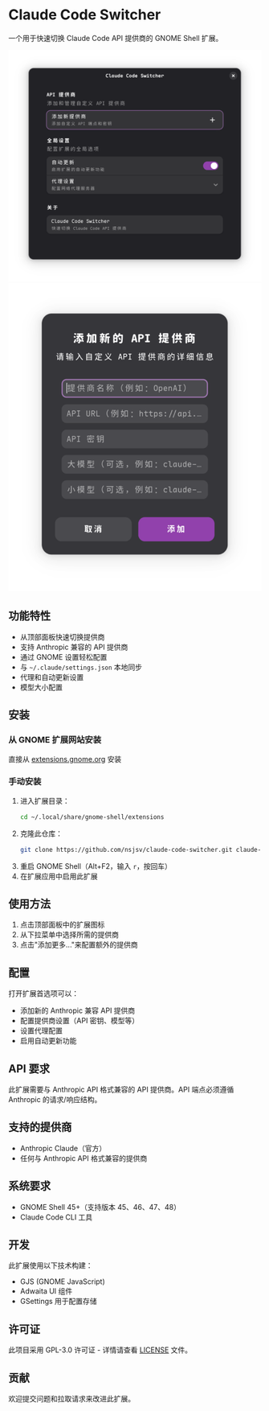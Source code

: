 # Claude Code Switcher

一个用于快速切换 Claude Code API 提供商的 GNOME Shell 扩展。

![Home](img/Home.png)
![Add](img/Add.png)

## 功能特性

- 从顶部面板快速切换提供商
- 支持 Anthropic 兼容的 API 提供商
- 通过 GNOME 设置轻松配置
- 与 `~/.claude/settings.json` 本地同步
- 代理和自动更新设置
- 模型大小配置

## 安装

### 从 GNOME 扩展网站安装
直接从 [extensions.gnome.org](https://extensions.gnome.org/extension/8424/claude-code-switcher/) 安装

### 手动安装
1. 进入扩展目录：
   ```bash
   cd ~/.local/share/gnome-shell/extensions
   ```
2. 克隆此仓库：
   ```bash
   git clone https://github.com/nsjsv/claude-code-switcher.git claude-code-switcher@nsjsv.github.io
   ```
3. 重启 GNOME Shell（Alt+F2，输入 `r`，按回车）
4. 在扩展应用中启用此扩展

## 使用方法

1. 点击顶部面板中的扩展图标
2. 从下拉菜单中选择所需的提供商
3. 点击"添加更多..."来配置额外的提供商

## 配置

打开扩展首选项可以：
- 添加新的 Anthropic 兼容 API 提供商
- 配置提供商设置（API 密钥、模型等）
- 设置代理配置
- 启用自动更新功能

## API 要求

此扩展需要与 Anthropic API 格式兼容的 API 提供商。API 端点必须遵循 Anthropic 的请求/响应结构。

## 支持的提供商

- Anthropic Claude（官方）
- 任何与 Anthropic API 格式兼容的提供商

## 系统要求

- GNOME Shell 45+（支持版本 45、46、47、48）
- Claude Code CLI 工具

## 开发

此扩展使用以下技术构建：
- GJS (GNOME JavaScript)
- Adwaita UI 组件
- GSettings 用于配置存储

## 许可证

此项目采用 GPL-3.0 许可证 - 详情请查看 [LICENSE](LICENSE) 文件。

## 贡献

欢迎提交问题和拉取请求来改进此扩展。